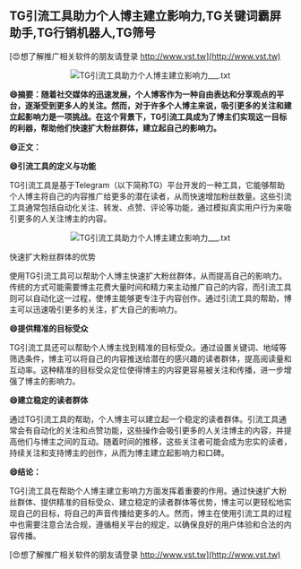 ## **TG引流工具助力个人博主建立影响力,TG关键词霸屏助手,TG行销机器人,TG筛号**

[😍想了解推广相关软件的朋友请登录 http://www.vst.tw](http://www.vst.tw)

 <center><img src="https://vst.tw/MP4/tuiguang/png/6.png" alt="TG引流工具助力个人博主建立影响力___.txt"></center>

**😄摘要：随着社交媒体的迅速发展，个人博客作为一种自由表达和分享观点的平台，逐渐受到更多人的关注。然而，对于许多个人博主来说，吸引更多的关注和建立起影响力是一项挑战。在这个背景下，TG引流工具成为了博主们实现这一目标的利器，帮助他们快速扩大粉丝群体，建立起自己的影响力。**

**😄正文：**

**😄引流工具的定义与功能**

TG引流工具是基于Telegram（以下简称TG）平台开发的一种工具，它能够帮助个人博主将自己的内容推广给更多的潜在读者，从而快速增加粉丝数量。这些引流工具通常包括自动化关注、转发、点赞、评论等功能，通过模拟真实用户行为来吸引更多的人关注博主的内容。

 <center><img src="https://vst.tw/MP4/tuiguang/png/0.png" alt="TG引流工具助力个人博主建立影响力___.txt"></center>

快速扩大粉丝群体的优势

使用TG引流工具可以帮助个人博主快速扩大粉丝群体，从而提高自己的影响力。传统的方式可能需要博主花费大量时间和精力来主动推广自己的内容，而引流工具则可以自动化这一过程，使博主能够更专注于内容创作。通过引流工具的帮助，博主可以迅速吸引更多的关注，扩大自己的影响力。

**😄提供精准的目标受众**

TG引流工具还可以帮助个人博主找到精准的目标受众。通过设置关键词、地域等筛选条件，博主可以将自己的内容推送给潜在的感兴趣的读者群体，提高阅读量和互动率。这种精准的目标受众定位使得博主的内容更容易被关注和传播，进一步增强了博主的影响力。

**😄建立稳定的读者群体**

通过TG引流工具的帮助，个人博主可以建立起一个稳定的读者群体。引流工具通常会有自动化的关注和点赞功能，这些操作会吸引更多的人关注博主的内容，并提高他们与博主之间的互动。随着时间的推移，这些关注者可能会成为忠实的读者，持续关注和支持博主的创作，从而为博主建立起影响力和口碑。

**😄结论：**

TG引流工具在帮助个人博主建立影响力方面发挥着重要的作用。通过快速扩大粉丝群体、提供精准的目标受众、建立稳定的读者群体等优势，博主可以更轻松地实现自己的目标，将自己的声音传播给更多的人。然而，博主在使用引流工具的过程中也需要注意合法合规，遵循相关平台的规定，以确保良好的用户体验和合法的内容传播。

[😍想了解推广相关软件的朋友请登录 http://www.vst.tw](http://www.vst.tw)



